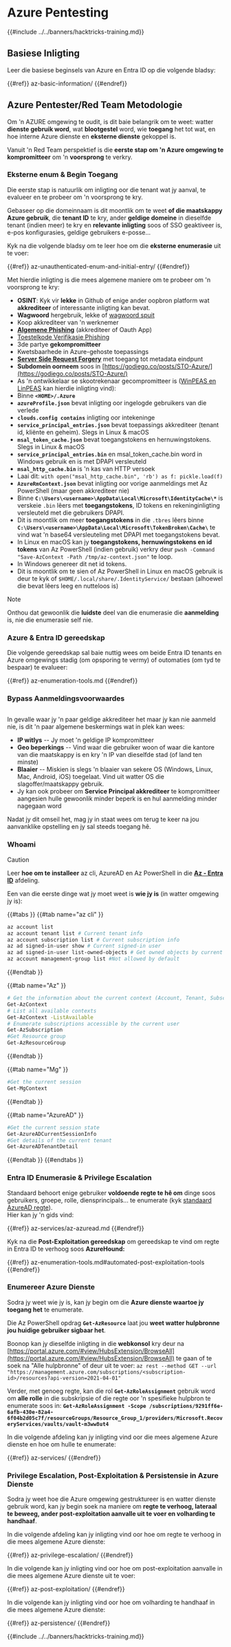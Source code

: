 # Azure Pentesting

{{#include ../../banners/hacktricks-training.md}}

## Basiese Inligting

Leer die basiese beginsels van Azure en Entra ID op die volgende bladsy:

{{#ref}}
az-basic-information/
{{#endref}}

## Azure Pentester/Red Team Metodologie

Om 'n AZURE omgewing te oudit, is dit baie belangrik om te weet: watter **dienste gebruik word**, wat **blootgestel** word, wie **toegang** het tot wat, en hoe interne Azure dienste en **eksterne dienste** gekoppel is.

Vanuit 'n Red Team perspektief is die **eerste stap om 'n Azure omgewing te kompromitteer** om 'n **voorsprong** te verkry.

### Eksterne enum & Begin Toegang

Die eerste stap is natuurlik om inligting oor die tenant wat jy aanval, te evalueer en te probeer om 'n voorsprong te kry.

Gebaseer op die domeinnaam is dit moontlik om te weet **of die maatskappy Azure gebruik**, die **tenant ID** te kry, ander **geldige domeine** in dieselfde tenant (indien meer) te kry en **relevante inligting** soos of SSO geaktiveer is, e-pos konfigurasies, geldige gebruikers e-posse...

Kyk na die volgende bladsy om te leer hoe om die **eksterne enumerasie** uit te voer:

{{#ref}}
az-unauthenticated-enum-and-initial-entry/
{{#endref}}

Met hierdie inligting is die mees algemene maniere om te probeer om 'n voorsprong te kry:
- **OSINT**: Kyk vir **lekke** in Github of enige ander oopbron platform wat **akkrediteer** of interessante inligting kan bevat.
- **Wagwoord** hergebruik, lekke of [wagwoord spuit](az-unauthenticated-enum-and-initial-entry/az-password-spraying.md)
- Koop akkrediteer van 'n werknemer
- [**Algemene Phishing**](https://book.hacktricks.wiki/en/generic-methodologies-and-resources/phishing-methodology/index.html) (akkrediteer of Oauth App)
- [Toestelkode Verifikasie Phishing](az-unauthenticated-enum-and-initial-entry/az-device-code-authentication-phishing.md)
- 3de partye **gekompromitteer**
- Kwetsbaarhede in Azure-gehoste toepassings
- [**Server Side Request Forgery**](https://book.hacktricks.wiki/en/pentesting-web/ssrf-server-side-request-forgery/cloud-ssrf.html) met toegang tot metadata eindpunt
- **Subdomein oorneem** soos in [https://godiego.co/posts/STO-Azure/](https://godiego.co/posts/STO-Azure/)
- As 'n ontwikkelaar se skootrekenaar gecompromitteer is ([WinPEAS en LinPEAS](https://github.com/peass-ng/PEASS-ng) kan hierdie inligting vind):
- Binne **`<HOME>/.Azure`**
- **`azureProfile.json`** bevat inligting oor ingelogde gebruikers van die verlede
- **`clouds.config contains`** inligting oor intekeninge
- **`service_principal_entries.json`** bevat toepassings akkrediteer (tenant id, kliënte en geheim). Slegs in Linux & macOS
- **`msal_token_cache.json`** bevat toegangstokens en hernuwingstokens. Slegs in Linux & macOS
- **`service_principal_entries.bin`** en msal_token_cache.bin word in Windows gebruik en is met DPAPI versleuteld
- **`msal_http_cache.bin`** is 'n kas van HTTP versoek
- Laai dit: `with open("msal_http_cache.bin", 'rb') as f: pickle.load(f)`
- **`AzureRmContext.json`** bevat inligting oor vorige aanmeldings met Az PowerShell (maar geen akkrediteer nie)
- Binne **`C:\Users\<username>\AppData\Local\Microsoft\IdentityCache\*`** is verskeie `.bin` lêers met **toegangstokens**, ID tokens en rekeninginligting versleuteld met die gebruikers DPAPI.
- Dit is moontlik om meer **toegangstokens** in die `.tbres` lêers binne **`C:\Users\<username>\AppData\Local\Microsoft\TokenBroken\Cache\`** te vind wat 'n base64 versleuteling met DPAPI met toegangstokens bevat.
- In Linux en macOS kan jy **toegangstokens, hernuwingstokens en id tokens** van Az PowerShell (indien gebruik) verkry deur `pwsh -Command "Save-AzContext -Path /tmp/az-context.json"` te loop.
- In Windows genereer dit net id tokens.
- Dit is moontlik om te sien of Az PowerShell in Linux en macOS gebruik is deur te kyk of `$HOME/.local/share/.IdentityService/` bestaan (alhoewel die bevat lêers leeg en nutteloos is)

> [!NOTE]
> Onthou dat gewoonlik die **luidste** deel van die enumerasie die **aanmelding** is, nie die enumerasie self nie.

### Azure & Entra ID gereedskap

Die volgende gereedskap sal baie nuttig wees om beide Entra ID tenants en Azure omgewings stadig (om opsporing te vermy) of outomaties (om tyd te bespaar) te evalueer:

{{#ref}}
az-enumeration-tools.md
{{#endref}}

### Bypass Aanmeldingsvoorwaardes

<figure><img src="../../images/image (268).png" alt=""><figcaption></figcaption></figure>

In gevalle waar jy 'n paar geldige akkrediteer het maar jy kan nie aanmeld nie, is dit 'n paar algemene beskermings wat in plek kan wees:

- **IP witlys** -- Jy moet 'n geldige IP kompromitteer
- **Geo beperkings** -- Vind waar die gebruiker woon of waar die kantore van die maatskappy is en kry 'n IP van dieselfde stad (of land ten minste)
- **Blaaier** -- Miskien is slegs 'n blaaier van sekere OS (Windows, Linux, Mac, Android, iOS) toegelaat. Vind uit watter OS die slagoffer/maatskappy gebruik.
- Jy kan ook probeer om **Service Principal akkrediteer** te kompromitteer aangesien hulle gewoonlik minder beperk is en hul aanmelding minder nagegaan word

Nadat jy dit omseil het, mag jy in staat wees om terug te keer na jou aanvanklike opstelling en jy sal steeds toegang hê.

### Whoami

> [!CAUTION]
> Leer **hoe om te installeer** az cli, AzureAD en Az PowerShell in die [**Az - Entra ID**](az-services/az-azuread.md) afdeling.

Een van die eerste dinge wat jy moet weet is **wie jy is** (in watter omgewing jy is):

{{#tabs }}
{{#tab name="az cli" }}
```bash
az account list
az account tenant list # Current tenant info
az account subscription list # Current subscription info
az ad signed-in-user show # Current signed-in user
az ad signed-in-user list-owned-objects # Get owned objects by current user
az account management-group list #Not allowed by default
```
{{#endtab }}

{{#tab name="Az" }}
```bash
# Get the information about the current context (Account, Tenant, Subscription etc.)
Get-AzContext
# List all available contexts
Get-AzContext -ListAvailable
# Enumerate subscriptions accessible by the current user
Get-AzSubscription
#Get Resource group
Get-AzResourceGroup
```
{{#endtab }}

{{#tab name="Mg" }}
```bash
#Get the current session
Get-MgContext
```
{{#endtab }}

{{#tab name="AzureAD" }}
```bash
#Get the current session state
Get-AzureADCurrentSessionInfo
#Get details of the current tenant
Get-AzureADTenantDetail
```
{{#endtab }}
{{#endtabs }}


### Entra ID Enumerasie & Privilege Escalation

Standaard behoort enige gebruiker **voldoende regte te hê om** dinge soos gebruikers, groepe, rolle, diensprincipals... te enumerate (kyk [standaard AzureAD regte](az-basic-information/index.html#default-user-permissions)).\
Hier kan jy 'n gids vind:

{{#ref}}
az-services/az-azuread.md
{{#endref}}

Kyk na die **Post-Exploitation gereedskap** om gereedskap te vind om regte in Entra ID te verhoog soos **AzureHound:**

{{#ref}}
az-enumeration-tools.md#automated-post-exploitation-tools
{{#endref}}


### Enumereer Azure Dienste

Sodra jy weet wie jy is, kan jy begin om die **Azure dienste waartoe jy toegang het** te enumerate.

Die Az PowerShell opdrag **`Get-AzResource`** laat jou **weet watter hulpbronne jou huidige gebruiker sigbaar het**.

Boonop kan jy dieselfde inligting in die **webkonsol** kry deur na [https://portal.azure.com/#view/HubsExtension/BrowseAll](https://portal.azure.com/#view/HubsExtension/BrowseAll) te gaan of te soek na "Alle hulpbronne" of deur uit te voer: `az rest --method GET --url "https://management.azure.com/subscriptions/<subscription-id>/resources?api-version=2021-04-01"`

Verder, met genoeg regte, kan die rol **`Get-AzRoleAssignment`** gebruik word om **alle rolle** in die subskripsie of die regte oor 'n spesifieke hulpbron te enumerate soos in: **`Get-AzRoleAssignment -Scope /subscriptions/9291ff6e-6afb-430e-82a4-6f04b2d05c7f/resourceGroups/Resource_Group_1/providers/Microsoft.RecoveryServices/vaults/vault-m3ww8ut4`**

In die volgende afdeling kan jy inligting vind oor die mees algemene Azure dienste en hoe om hulle te enumerate:

{{#ref}}
az-services/
{{#endref}}

### Privilege Escalation, Post-Exploitation & Persistensie in Azure Dienste

Sodra jy weet hoe die Azure omgewing gestruktureer is en watter dienste gebruik word, kan jy begin soek na maniere om **regte te verhoog, lateraal te beweeg, ander post-exploitation aanvalle uit te voer en volharding te handhaaf**.

In die volgende afdeling kan jy inligting vind oor hoe om regte te verhoog in die mees algemene Azure dienste:

{{#ref}}
az-privilege-escalation/
{{#endref}}

In die volgende kan jy inligting vind oor hoe om post-exploitation aanvalle in die mees algemene Azure dienste uit te voer:

{{#ref}}
az-post-exploitation/
{{#endref}}

In die volgende kan jy inligting vind oor hoe om volharding te handhaaf in die mees algemene Azure dienste:

{{#ref}}
az-persistence/
{{#endref}}

{{#include ../../banners/hacktricks-training.md}}
